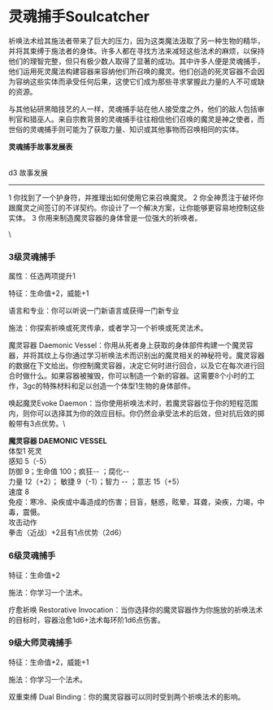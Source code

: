 # 灵魂捕手Soulcatcher

祈唤法术给其施法者带来了巨大的压力，因为这类魔法汲取了另一种生物的精华，并将其束缚于施法者的身体。许多人都在寻找方法来减轻这些法术的麻烦，以保持他们的理智完整，但只有极少数人取得了显著的成功。其中许多人便是灵魂捕手，他们运用死灵魔法构建容器来容纳他们所召唤的魔灵。他们创造的死灵容器不会因为容纳这些实体而承受任何后果，这使它们成为那些寻求掌握此力量的人不可或缺的资源。

与其他钻研黑暗技艺的人一样，灵魂捕手站在他人接受度之外，他们的敌人包括审判官和猎巫人。来自宗教背景的灵魂捕手往往相信他们召唤的魔灵是神之使者，而世俗的灵魂捕手则可能为了获取力量、知识或其他事物而召唤相同的实体。

**灵魂捕手故事发展表**\
   

  d3   故事发展
  ---- --------------------------------------------------------------------------------------------------
  1    你找到了一个护身符，并推理出如何使用它来召唤魔灵。
  2    你全神贯注于破坏你跟魔灵之间签订的不详契约。你设计了一个解决方案，让你能够更容易地控制这些实体。
  3    你用来制造魔灵容器的身体曾是一位强大的祈唤者。

\

### 3级灵魂捕手

属性：任选两项提升1

特征：生命值+2，威能+1

语言和专业：你可以听说一门新语言或获得一门新专业

施法：你探索祈唤或死灵传承，或者学习一个祈唤或死灵法术。

魔灵容器 Daemonic
Vessel：你用从死者身上获取的身体部件构建一个魔灵容器，并将其纹上与你通过学习祈唤法术而识别出的魔灵相关的神秘符号。魔灵容器的数据在下文给出。你控制魔灵容器，决定它何时进行回合，以及它在每次进行回合时做什么。如果容器被摧毁，你可以制造一个新的容器。这需要8个小时的工作，3gc的特殊材料和足以创造一个体型1生物的身体部件。

唤起魔灵Evoke
Daemon：当你使用祈唤法术时，若魔灵容器位于你的短程范围内，则你可以选择其为你的效应目标。你仍然会承受法术的后效，但对抗后效的掷骰带有3点优势。\

**魔灵容器 DAEMONIC VESSEL**\
体型1 死灵\
感知 5（-5）\
防御 9；生命值 100；疯狂\-- ；腐化\--\
力量 12（+2）； 敏捷 9（-1）；智力 \-- ；意志 15（+5）\
速度 8\
免疫：寒冷、染疾或中毒造成的伤害；目盲，魅惑，眩晕，耳聋，染疾，力竭，中毒，震慑。\
攻击动作\
拳击（近战）+2且有1点优势（2d6）

### 6级灵魂捕手

特征：生命值+2

施法：你学习一个法术。

疗愈祈唤 Restorative
Invocation：当你选择你的魔灵容器作为你施放的祈唤法术的目标时，容器治愈1d6+法术每环阶1d6点伤害。

### 9级大师灵魂捕手

特征：生命值+2，威能+1

施法：你学习一个法术。

双重束缚 Dual Binding：你的魔灵容器可以同时受到两个祈唤法术的影响。
